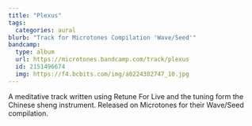 ```yaml
---
title: "Plexus"
tags:
  categories: aural
blurb: "Track for Microtones Compilation 'Wave/Seed'"
bandcamp:
  type: album
  url: https://microtones.bandcamp.com/track/plexus
  id: 2151496674
  img: https://f4.bcbits.com/img/a0224302747_10.jpg
---
```


A meditative track written using Retune For Live and the tuning form the Chinese sheng instrument. Released on Microtones for their Wave/Seed compilation.